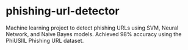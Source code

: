 # phishing-url-detector
Machine learning project to detect phishing URLs using SVM, Neural Network, and Naive Bayes models. Achieved 98% accuracy using the PhiUSIIL Phishing URL dataset.
